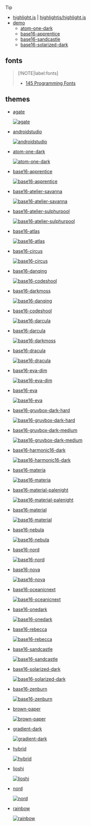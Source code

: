 
> [!TIP]
> - [highlight.js](https://highlightjs.org/) | [highlightjs/highlight.js](https://github.com/highlightjs/highlight.js)
> - [demo](https://highlightjs.org/demo)
>   - [atom-one-dark](https://highlightjs.org/demo#lang=bash&v=1&theme=atom-one-dark&code=IyEvdXNyL2Jpbi9lbnYgYmFzaAojIHNoZWxsY2hlY2sgc291cmNlPS9kZXYvbnVsbAoKd2hpbGUgW1sgJCMgLWd0IDAgXV07IGRvCiAgY2FzZSAiJDEiIGluCiAgICAtciB8IC0tcmVtb3RlLWxvZyApIHJsb2c9J3RydWUnOyBzaGlmdCA7OwogIGVzYWMKZG9uZQoKZ2RpZmY9JChnaXQgLS1uby1wYWdlciDEFiAtLXN0YcQXcmVsYXRpdmUgfCBoZWFkIC1uLTEpCmF3ayAnRk5SPT1OUiB7IGs9JDE7ICQxPSIiOyBtYXBba109JDA7IG5leHQgfSB7IHByaW50ICQwxR0kMl0gfScgXOUAvDwoZWNobyAt5ADSe%2BUAkn0iKSA85QCV5ACDdXMgLXNiKQojIHwgY29sdW1uIC10IC1zICd8JyAtb8UHfCBzZWTEQycxIHMvfCQvLycKCmlm5AE%2BLXrLWOUBQ3RoZeQBNmJyYW5jaOcA%2FnJldi1wYXJzZSAtLWFiYsQPcmVmIEhFQUQp5AE06ACiXG4kKGMgV2RpKX5%2BPiQoYykgxBBZaSkke8ZQfckVxCU6xQ4iCiAg7wFj5AGjLS1jb2xvciAtLWdyYXBoIC0tcHJldHR5PXRmb3JtYXQ6JyVDKDYpJWglQyhyZXNldCkgLSVDKHllbGxvdyklZMoXJXMgJUMoZ3JlZW4pKCVjcinED2JsdWUpPCVhbj7JKSfqAN5jb21t5QCTZGF0ZT3pAeQtLW1heC1jb3VudD0zCiAg5gFE5gJGID3kAUrkAlfuAUn%2FAR%2FlAR%2FmAppzL29yaWdpbi%2F%2FAS4g%2FwEw%2FwEw%2FwEw%2FwEw%2FwEw%2BwEwIO8A5iLpAOfkANRmaQpmaQoKIyB2aW06dGFic3RvcD0yOnNvZnTLDuQDqHdpZHRoPTI6ZXhwYW5kdGFiOmZpbGV0eXBlPXNo)
>   - [base16-apprentice](https://highlightjs.org/demo#lang=bash&v=1&theme=base16-apprentice&code=IyEvdXNyL2Jpbi9lbnYgYmFzaAojIHNoZWxsY2hlY2sgc291cmNlPS9kZXYvbnVsbAoKd2hpbGUgW1sgJCMgLWd0IDAgXV07IGRvCiAgY2FzZSAiJDEiIGluCiAgICAtciB8IC0tcmVtb3RlLWxvZyApIHJsb2c9J3RydWUnOyBzaGlmdCA7OwogIGVzYWMKZG9uZQoKZ2RpZmY9JChnaXQgLS1uby1wYWdlciDEFiAtLXN0YcQXcmVsYXRpdmUgfCBoZWFkIC1uLTEpCmF3ayAnRk5SPT1OUiB7IGs9JDE7ICQxPSIiOyBtYXBba109JDA7IG5leHQgfSB7IHByaW50ICQwxR0kMl0gfScgXOUAvDwoZWNobyAt5ADSe%2BUAkn0iKSA85QCV5ACDdXMgLXNiKQojIHwgY29sdW1uIC10IC1zICd8JyAtb8UHfCBzZWTEQycxIHMvfCQvLycKCmlm5AE%2BLXrLWOUBQ3RoZeQBNmJyYW5jaOcA%2FnJldi1wYXJzZSAtLWFiYsQPcmVmIEhFQUQp5AE06ACiXG4kKGMgV2RpKX5%2BPiQoYykgxBBZaSkke8ZQfckVxCU6xQ4iCiAg7wFj5AGjLS1jb2xvciAtLWdyYXBoIC0tcHJldHR5PXRmb3JtYXQ6JyVDKDYpJWglQyhyZXNldCkgLSVDKHllbGxvdyklZMoXJXMgJUMoZ3JlZW4pKCVjcinED2JsdWUpPCVhbj7JKSfqAN5jb21t5QCTZGF0ZT3pAeQtLW1heC1jb3VudD0zCiAg5gFE5gJGID3kAUrkAlfuAUn%2FAR%2FlAR%2FmAppzL29yaWdpbi%2F%2FAS4g%2FwEw%2FwEw%2FwEw%2FwEw%2FwEw%2BwEwIO8A5iLpAOfkANRmaQpmaQoKIyB2aW06dGFic3RvcD0yOnNvZnTLDuQDqHdpZHRoPTI6ZXhwYW5kdGFiOmZpbGV0eXBlPXNo)
>   - [base16-sandcastle](https://highlightjs.org/demo#lang=bash&v=1&theme=base16-sandcastle&code=IyEvdXNyL2Jpbi9lbnYgYmFzaAojIHNoZWxsY2hlY2sgc291cmNlPS9kZXYvbnVsbAoKd2hpbGUgW1sgJCMgLWd0IDAgXV07IGRvCiAgY2FzZSAiJDEiIGluCiAgICAtciB8IC0tcmVtb3RlLWxvZyApIHJsb2c9J3RydWUnOyBzaGlmdCA7OwogIGVzYWMKZG9uZQoKZ2RpZmY9JChnaXQgLS1uby1wYWdlciDEFiAtLXN0YcQXcmVsYXRpdmUgfCBoZWFkIC1uLTEpCmF3ayAnRk5SPT1OUiB7IGs9JDE7ICQxPSIiOyBtYXBba109JDA7IG5leHQgfSB7IHByaW50ICQwxR0kMl0gfScgXOUAvDwoZWNobyAt5ADSe%2BUAkn0iKSA85QCV5ACDdXMgLXNiKQojIHwgY29sdW1uIC10IC1zICd8JyAtb8UHfCBzZWTEQycxIHMvfCQvLycKCmlm5AE%2BLXrLWOUBQ3RoZeQBNmJyYW5jaOcA%2FnJldi1wYXJzZSAtLWFiYsQPcmVmIEhFQUQp5AE06ACiXG4kKGMgV2RpKX5%2BPiQoYykgxBBZaSkke8ZQfckVxCU6xA4iCiAg7wFi5AGiLS1jb2xvciAtLWdyYXBoIC0tcHJldHR5PXRmb3JtYXQ6JyVDKDYpJWglQyhyZXNldCkgLSVDKHllbGxvdyklZMoXJXMgJUMoZ3JlZW4pKCVjcinED2JsdWUpPCVhbj7JKSfqAN1jb21t5QCTZGF0ZT3pAeMtLW1heC1jb3VudD0zCiAg5gFD5gJFID3kAUnkAlbuAUj%2FAR7lAR7mAplzL29yaWdpbi%2F7AS0g5AEu%2FwEw%2FwEw%2FwEw%2FwEw%2FwEw%2BwEwIO8A5iLpAOfkANRmaQpmaQoKIyB2aW06dGFic3RvcD0yOnNvZnTLDuQDp3dpZHRoPTI6ZXhwYW5kdGFiOmZpbGV0eXBlPXNo)
>   - [base16-solarized-dark](https://highlightjs.org/demo#lang=bash&v=1&theme=base16-solarized-dark&code=IyEvdXNyL2Jpbi9lbnYgYmFzaAojIHNoZWxsY2hlY2sgc291cmNlPS9kZXYvbnVsbAoKd2hpbGUgW1sgJCMgLWd0IDAgXV07IGRvCiAgY2FzZSAiJDEiIGluCiAgICAtciB8IC0tcmVtb3RlLWxvZyApIHJsb2c9J3RydWUnOyBzaGlmdCA7OwogIGVzYWMKZG9uZQoKZ2RpZmY9JChnaXQgLS1uby1wYWdlciDEFiAtLXN0YcQXcmVsYXRpdmUgfCBoZWFkIC1uLTEpCmF3ayAnRk5SPT1OUiB7IGs9JDE7ICQxPSIiOyBtYXBba109JDA7IG5leHQgfSB7IHByaW50ICQwxR0kMl0gfScgXOUAvDwoZWNobyAt5ADSe%2BUAkn0iKSA85QCV5ACDdXMgLXNiKQojIHwgY29sdW1uIC10IC1zICd8JyAtb8UHfCBzZWTEQycxIHMvfCQvLycKCmlm5AE%2BLXrLWOUBQ3RoZeQBNmJyYW5jaOcA%2FnJldi1wYXJzZSAtLWFiYsQPcmVmIEhFQUQp5AE06ACiXG4kKGMgV2RpKX5%2BPiQoYykgxBBZaSkke8ZQfckVxCU6xA4iCiAg7wFi5AGiLS1jb2xvciAtLWdyYXBoIC0tcHJldHR5PXRmb3JtYXQ6JyVDKDYpJWglQyhyZXNldCkgLSVDKHllbGxvdyklZMoXJXMgJUMoZ3JlZW4pKCVjcinED2JsdWUpPCVhbj7JKSfqAN1jb21t5QCTZGF0ZT3pAeMtLW1heC1jb3VudD0zCiAg5gFD5gJFID3kAUnkAlbuAUj%2FAR7lAR7mAplzL29yaWdpbi%2F7AS0g5AEu%2FwEw%2FwEw%2FwEw%2FwEw%2FwEw%2BwEwIO8A5iLpAOfkANRmaQpmaQoKIyB2aW06dGFic3RvcD0yOnNvZnTLDuQDp3dpZHRoPTI6ZXhwYW5kdGFiOmZpbGV0eXBlPXNo)

## fonts

> [!NOTE|label:fonts]
> - [145 Programming Fonts](https://www.programmingfonts.org/)

## themes

- [agate](https://github.com/highlightjs/highlight.js/blob/main/src/styles/agate.css)

  [![agate](../../screenshot/tools/codetheme/hexo-agate.png)](https://marslo.github.io/ibook/screenshot/tools/codetheme/hexo-agate.png)

- [androidstudio](https://github.com/highlightjs/highlight.js/blob/main/src/styles/androidstudio.css)

  [![androidstudio](../../screenshot/tools/codetheme/hexo-androidstudio.png)](https://marslo.github.io/ibook/screenshot/tools/codetheme/hexo-androidstudio.png)

- [atom-one-dark](https://github.com/highlightjs/highlight.js/tree/main/src/styles/atom-one-dark.css)

  [![atom-one-dark](../../screenshot/tools/codetheme/hexo-atom-one-dark.png)](https://marslo.github.io/ibook/screenshot/tools/codetheme/hexo-atom-one-dark.png)

- [base16-apprentice](https://github.com/highlightjs/highlight.js/tree/main/src/styles/base16/apprentice.css)

  [![base16-apprentice](../../screenshot/tools/codetheme/hexo-base16-apprentice.png)](https://marslo.github.io/ibook/screenshot/tools/codetheme/hexo-base16-apprentice.png)

- [base16-atelier-savanna](https://github.com/highlightjs/highlight.js/tree/main/src/styles/base16/atelier-savanna.css)

  [![base16-atelier-savanna](../../screenshot/tools/codetheme/hexo-base16-atelier-savanna.png)](https://marslo.github.io/ibook/screenshot/tools/codetheme/hexo-base16-atelier-savanna.png)

- [base16-atelier-sulphurpool](https://github.com/highlightjs/highlight.js/tree/main/src/styles/base16/atelier-sulphurpool.css)

  [![base16-atelier-sulphurpool](../../screenshot/tools/codetheme/hexo-base16-atelier-sulphurpool.png)](https://marslo.github.io/ibook/screenshot/tools/codetheme/hexo-base16-atelier-sulphurpool.png)

- [base16-atlas](https://github.com/highlightjs/highlight.js/tree/main/src/styles/base16/atlas.css)

  [![base16-atlas](../../screenshot/tools/codetheme/hexo-base16-atlas.png)](https://marslo.github.io/ibook/screenshot/tools/codetheme/hexo-base16-atlas.png)

- [base16-circus](https://github.com/highlightjs/highlight.js/tree/main/src/styles/base16/circus.css)

  [![base16-circus](../../screenshot/tools/codetheme/hexo-base16-circus.png)](https://marslo.github.io/ibook/screenshot/tools/codetheme/hexo-base16-circus.png)

- [base16-danqing](https://github.com/highlightjs/highlight.js/tree/main/src/styles/base16/danqing.css)

  [![base16-codeshool](../../screenshot/tools/codetheme/hexo-base16-codeshool.png)](https://marslo.github.io/ibook/screenshot/tools/codetheme/hexo-base16-codeshool.png)

- [base16-darkmoss](https://github.com/highlightjs/highlight.js/tree/main/src/styles/base16/darkmoss.css)

  [![base16-danqing](../../screenshot/tools/codetheme/hexo-base16-danqing.png)](https://marslo.github.io/ibook/screenshot/tools/codetheme/hexo-base16-danqing.png)

- [base16-codeshool](https://github.com/highlightjs/highlight.js/tree/main/src/styles/base16/codeschool.css)

  [![base16-darcula](../../screenshot/tools/codetheme/hexo-base16-darcula.png)](https://marslo.github.io/ibook/screenshot/tools/codetheme/hexo-base16-darcula.png)

- [base16-darcula](https://github.com/highlightjs/highlight.js/tree/main/src/styles/base16/darcula.css)

  [![base16-darkmoss](../../screenshot/tools/codetheme/hexo-base16-darkmoss.png)](https://marslo.github.io/ibook/screenshot/tools/codetheme/hexo-base16-darkmoss.png)

- [base16-dracula](https://github.com/highlightjs/highlight.js/tree/main/src/styles/base16/dracula.css)

  [![base16-dracula](../../screenshot/tools/codetheme/hexo-base16-dracula.png)](https://marslo.github.io/ibook/screenshot/tools/codetheme/hexo-base16-dracula.png)

- [base16-eva-dim](https://github.com/highlightjs/highlight.js/tree/main/src/styles/base16/eve-dim.css)

  [![base16-eva-dim](../../screenshot/tools/codetheme/hexo-base16-eva-dim.png)](https://marslo.github.io/ibook/screenshot/tools/codetheme/hexo-base16-eva-dim.png)

- [base16-eva](https://github.com/highlightjs/highlight.js/tree/main/src/styles/base16/eve.css)

  [![base16-eva](../../screenshot/tools/codetheme/hexo-base16-eva.png)](https://marslo.github.io/ibook/screenshot/tools/codetheme/hexo-base16-eva.png)

- [base16-gruvbox-dark-hard](https://github.com/highlightjs/highlight.js/tree/main/src/styles/base16/gruvbox-dark-hard.css)

  [![base16-gruvbox-dark-hard](../../screenshot/tools/codetheme/hexo-base16-gruvbox-dark-hard.png)](https://marslo.github.io/ibook/screenshot/tools/codetheme/hexo-base16-gruvbox-dark-hard.png)

- [base16-gruvbox-dark-medium](https://github.com/highlightjs/highlight.js/tree/main/src/styles/base16/gruvbox-dark-medium.css)

  [![base16-gruvbox-dark-medium](../../screenshot/tools/codetheme/hexo-base16-gruvbox-dark-medium.png)](https://marslo.github.io/ibook/screenshot/tools/codetheme/hexo-base16-gruvbox-dark-medium.png)

- [base16-harmonic16-dark](https://github.com/highlightjs/highlight.js/tree/main/src/styles/base16/harmonic16-dark.css)

  [![base16-harmonic16-dark](../../screenshot/tools/codetheme/hexo-base16-harmonic16-dark.png)](https://marslo.github.io/ibook/screenshot/tools/codetheme/hexo-base16-harmonic16-dark.png)

- [base16-materia](https://github.com/highlightjs/highlight.js/blob/main/src/styles/base16/materia.css)

  [![base16-materia](../../screenshot/tools/codetheme/hexo-base16-materia.png)](https://marslo.github.io/ibook/screenshot/tools/codetheme/hexo-base16-materia.png)

- [base16-material-palenight](https://github.com/highlightjs/highlight.js/blob/main/src/styles/base16/material-palenight.css)

  [![base16-material-palenight](../../screenshot/tools/codetheme/hexo-base16-material-palenight.png)](https://marslo.github.io/ibook/screenshot/tools/codetheme/hexo-base16-material-palenight.png)

- [base16-material](https://github.com/highlightjs/highlight.js/blob/main/src/styles/base16/material.css)

  [![base16-material](../../screenshot/tools/codetheme/hexo-base16-material.png)](https://marslo.github.io/ibook/screenshot/tools/codetheme/hexo-base16-material.png)

- [base16-nebula](https://github.com/highlightjs/highlight.js/tree/main/src/styles/base16/nebula.css)

  [![base16-nebula](../../screenshot/tools/codetheme/hexo-base16-nebula.png)](https://marslo.github.io/ibook/screenshot/tools/codetheme/hexo-base16-nebula.png)

- [base16-nord](https://github.com/highlightjs/highlight.js/tree/main/src/styles/base16/noed.css)

  [![base16-nord](../../screenshot/tools/codetheme/hexo-base16-nord.png)](https://marslo.github.io/ibook/screenshot/tools/codetheme/hexo-base16-nord.png)

- [base16-nova](https://github.com/highlightjs/highlight.js/tree/main/src/styles/base16/nova.css)

  [![base16-nova](../../screenshot/tools/codetheme/hexo-base16-nova.png)](https://marslo.github.io/ibook/screenshot/tools/codetheme/hexo-base16-nova.png)

- [base16-oceanicnext](https://github.com/highlightjs/highlight.js/tree/main/src/styles/base16/oceanicnext.css)

  [![base16-oceanicnext](../../screenshot/tools/codetheme/hexo-base16-oceanicnext.png)](https://marslo.github.io/ibook/screenshot/tools/codetheme/hexo-base16-oceanicnext.png)

- [base16-onedark](https://github.com/highlightjs/highlight.js/tree/main/src/styles/base16/onedark.css)

  [![base16-onedark](../../screenshot/tools/codetheme/hexo-base16-onedark.png)](https://marslo.github.io/ibook/screenshot/tools/codetheme/hexo-base16-onedark.png)

- [base16-rebecca](https://github.com/highlightjs/highlight.js/tree/main/src/styles/base16/rebecca.css)

  [![base16-rebecca](../../screenshot/tools/codetheme/hexo-base16-rebecca.png)](https://marslo.github.io/ibook/screenshot/tools/codetheme/hexo-base16-rebecca.png)

- [base16-sandcastle](https://github.com/highlightjs/highlight.js/tree/main/src/styles/base16/sandcastle.css)

  [![base16-sandcastle](../../screenshot/tools/codetheme/hexo-base16-sandcastle.png)](https://marslo.github.io/ibook/screenshot/tools/codetheme/hexo-base16-sandcastle.png)

- [base16-solarized-dark](https://github.com/highlightjs/highlight.js/tree/main/src/styles/base16/solarized-dark.css)

  [![base16-solarized-dark](../../screenshot/tools/codetheme/hexo-base16-solarized-dark.png)](https://marslo.github.io/ibook/screenshot/tools/codetheme/hexo-base16-solarized-dark.png)

- [base16-zenburn](https://github.com/highlightjs/highlight.js/tree/main/src/styles/base16/zendburn.css)

  [![base16-zenburn](../../screenshot/tools/codetheme/hexo-base16-zenburn.png)](https://marslo.github.io/ibook/screenshot/tools/codetheme/hexo-base16-zenburn.png)

- [brown-paper](https://github.com/highlightjs/highlight.js/tree/main/src/styles/brown-paper.css)

  [![brown-paper](../../screenshot/tools/codetheme/hexo-brown-paper.png)](https://marslo.github.io/ibook/screenshot/tools/codetheme/hexo-brown-paper.png)

- [gradient-dark](https://github.com/highlightjs/highlight.js/tree/main/src/styles/gradient-dark.css)

  [![gradient-dark](../../screenshot/tools/codetheme/hexo-gradient-dark.png)](https://marslo.github.io/ibook/screenshot/tools/codetheme/hexo-gradient-dark.png)

- [hybrid](https://github.com/highlightjs/highlight.js/tree/main/src/styles/hybrid.css)

  [![hybrid](../../screenshot/tools/codetheme/hexo-hybrid.png)](https://marslo.github.io/ibook/screenshot/tools/codetheme/hexo-hybrid.png)

- [lioshi](https://github.com/highlightjs/highlight.js/tree/main/src/styles/lioshi.css)

  [![lioshi](../../screenshot/tools/codetheme/hexo-lioshi.png)](https://marslo.github.io/ibook/screenshot/tools/codetheme/hexo-lioshi.png)

- [nord](https://github.com/highlightjs/highlight.js/tree/main/src/styles/nord.css)

  [![nord](../../screenshot/tools/codetheme/hexo-nord.png)](https://marslo.github.io/ibook/screenshot/tools/codetheme/hexo-nord.png)

- [rainbow](https://github.com/highlightjs/highlight.js/tree/main/src/styles/rainbow.css)

  [![rainbow](../../screenshot/tools/codetheme/hexo-rainbow.png)](https://marslo.github.io/ibook/screenshot/tools/codetheme/hexo-rainbow.png)
